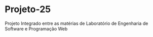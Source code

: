# Projeto-25
Projeto Integrado entre as matérias de Laboratório de Engenharia de Software e Programação Web
